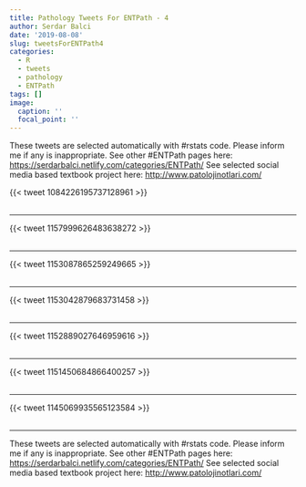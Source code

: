```yaml
---
title: Pathology Tweets For ENTPath - 4
author: Serdar Balci
date: '2019-08-08'
slug: tweetsForENTPath4
categories:
  - R
  - tweets
  - pathology
  - ENTPath
tags: []
image:
  caption: ''
  focal_point: ''
---
```



These tweets are selected automatically with #rstats code. Please inform me if any is inappropriate.
See other #ENTPath pages here: https://serdarbalci.netlify.com/categories/ENTPath/ 
See selected social media based textbook project here: http://www.patolojinotlari.com/

{{< tweet 1084226195737128961 >}}
<br>
<br>
<hr>
{{< tweet 1157999626483638272 >}}
<br>
<br>
<hr>
{{< tweet 1153087865259249665 >}}
<br>
<br>
<hr>
{{< tweet 1153042879683731458 >}}
<br>
<br>
<hr>
{{< tweet 1152889027646959616 >}}
<br>
<br>
<hr>
{{< tweet 1151450684866400257 >}}
<br>
<br>
<hr>
{{< tweet 1145069935565123584 >}}
<br>
<br>
<hr>


These tweets are selected automatically with #rstats code. Please inform me if any is inappropriate.
See other #ENTPath pages here: https://serdarbalci.netlify.com/categories/ENTPath/ 
See selected social media based textbook project here: http://www.patolojinotlari.com/
